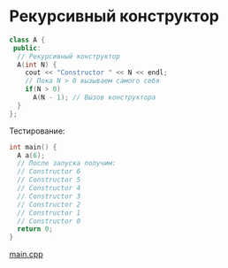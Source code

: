 <!-- doc.py -->
Рекурсивный конструктор
=======================
``` cpp
class A {
 public:
  // Рекурсивный конструктор
  A(int N) {
    cout << "Constructor " << N << endl;
    // Пока N > 0 вызываем самого себя
    if(N > 0)
      A(N - 1); // Вызов конструктора
  }
};
```

Тестирование:
``` cpp
int main() {
  A a(6);
  // После запуска получим:
  // Constructor 6
  // Constructor 5
  // Constructor 4
  // Constructor 3
  // Constructor 2
  // Constructor 1
  // Constructor 0
  return 0;
}
```

[main.cpp](main.cpp)


